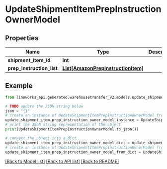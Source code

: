 # UpdateShipmentItemPrepInstructionOwnerModel


## Properties

Name | Type | Description | Notes
------------ | ------------- | ------------- | -------------
**shipment_item_id** | **int** |  | [optional] 
**prep_instruction_list** | [**List[AmazonPrepInstructionItem]**](AmazonPrepInstructionItem.md) |  | [optional] 

## Example

```python
from linnworks_api.generated.warehousetransfer_v2.models.update_shipment_item_prep_instruction_owner_model import UpdateShipmentItemPrepInstructionOwnerModel

# TODO update the JSON string below
json = "{}"
# create an instance of UpdateShipmentItemPrepInstructionOwnerModel from a JSON string
update_shipment_item_prep_instruction_owner_model_instance = UpdateShipmentItemPrepInstructionOwnerModel.from_json(json)
# print the JSON string representation of the object
print(UpdateShipmentItemPrepInstructionOwnerModel.to_json())

# convert the object into a dict
update_shipment_item_prep_instruction_owner_model_dict = update_shipment_item_prep_instruction_owner_model_instance.to_dict()
# create an instance of UpdateShipmentItemPrepInstructionOwnerModel from a dict
update_shipment_item_prep_instruction_owner_model_from_dict = UpdateShipmentItemPrepInstructionOwnerModel.from_dict(update_shipment_item_prep_instruction_owner_model_dict)
```
[[Back to Model list]](../README.md#documentation-for-models) [[Back to API list]](../README.md#documentation-for-api-endpoints) [[Back to README]](../README.md)


